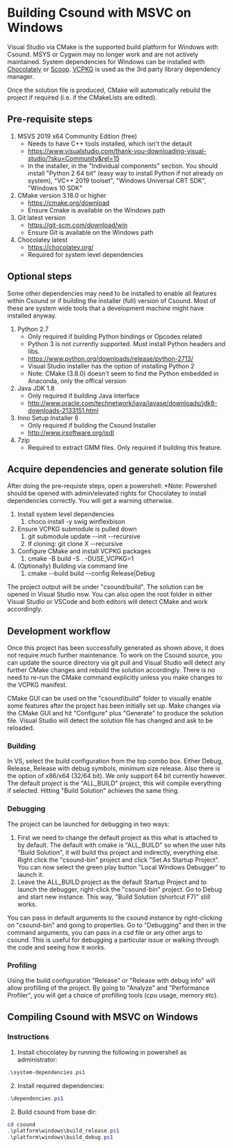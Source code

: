 # Building Csound with MSVC on Windows

Visual Studio via CMake is the supported build platform for Windows with Csound. MSYS or Cygwin may no longer work and are not actively maintained. System dependencies for Windows can be installed with [Chocolately](https://chocolatey.org/) or [Scoop](https://scoop.sh/). [VCPKG](https://github.com/microsoft/vcpkg) is used as the 3rd party library dependency manager.

Once the solution file is produced, CMake will automatically rebuild the project if required (i.e. if the CMakeLists are edited).

## Pre-requisite steps

1. MSVS 2019 x64 Community Edition (free)
    - Needs to have C++ tools installed, which isn't the detault
    - <https://www.visualstudio.com/thank-you-downloading-visual-studio/?sku=Community&rel=15>
    - In the installer, in the "Individual components" section. You should install "Python 2 64 bit" (easy way to install Python if not already on system), "VC++ 2019 toolset", "Windows Universal CRT SDK", "Windows 10 SDK"
2. CMake version 3.18.0 or higher
    - <https://cmake.org/download>
    - Ensure Cmake is available on the Windows path
3. Git latest version
    - <https://git-scm.com/download/win>
    - Ensure Git is available on the Windows path
4. Chocolatey latest
    - <https://chocolatey.org/>
    - Required for system level dependencies

## Optional steps

Some other dependencies may need to be installed to enable all features within Csound or if building the installer (full) version of Csound. Most of these are system wide tools that a development machine might have installed anyway.

1. Python 2.7
    - Only required if building Python bindings or Opcodes related
    - Python 3 is not currently supported. Must install Python headers and libs.
    - <https://www.python.org/downloads/release/python-2713/>
    - Visual Studio installer has the option of installing Python 2
    - Note: CMake (3.8.0) doesn't seem to find the Python embedded in Anaconda, only the offical version
2. Java JDK 1.8
    - Only required if building Java interface
    - <http://www.oracle.com/technetwork/java/javase/downloads/jdk8-downloads-2133151.html>
3. Inno Setup Installer 6
    - Only required if building the Csound Installer
    - <http://www.jrsoftware.org/isdl>
4. 7zip
    - Required to extract GMM files. Only required if building this feature.

## Acquire dependencies and generate solution file

After doing the pre-requiste steps, open a powershell:
\*Note: Powershell should be opened with admin/elevated rights for Chocolatey to install dependencies correctly. You will get a warning otherwise.

1. Install system level dependencies
    1. choco install -y swig winflexbison
2. Ensure VCPKG submodule is pulled down
    1. git submodule update --init --recursive
    2. If cloning: git clone X --recursive
3. Configure CMake and install VCPKG packages
    1. cmake -B build -S . -DUSE_VCPKG=1
4. (Optionally) Building via command line
    1. cmake --build build --config Release|Debug

The project output will be under "csound/build". The solution can be opened in Visual Studio now. You can also open the root folder in either Visual Studio or VSCode and both editors will detect CMake and work accordingly.

## Development workflow

Once this project has been successfully generated as shown above, it does not require much further maintenance. To work on the Csound source, you can update the source directory via git pull and Visual Studio will detect any further CMake changes and rebuild the solution accordingly. There is no need to re-run the CMake command explicitly unless you make changes to the VCPKG manifest.

CMake GUI can be used on the "csound\build" folder to visually enable some features after the project has been initially set up. Make changes via the CMake GUI and hit "Configure" plus "Generate" to produce the solution file. Visual Studio will detect the solution file has changed and ask to be reloaded.

### Building

In VS, select the build configuration from the top combo box. Either Debug, Release, Release with debug symbols, minimum size release. Also there is the option of x86/x64 (32/64 bit). We only support 64 bit currently however. The default project is the "ALL_BUILD" project, this will compile everything if selected. Hitting "Build Solution" achieves the same thing.

### Debugging

The project can be launched for debugging in two ways:

1. First we need to change the default project as this what is attached to by default. The default with cmake is "ALL_BUILD" so when the user hits "Build Solution", it will build this project and indirectly, everything else. Right click the "csound-bin" project and click "Set As Startup Project". You can now select the green play button "Local Windows Debugger" to launch it.
2. Leave the ALL_BUILD project as the default Startup Project and to launch the debugger, right-click the "csound-bin" project. Go to Debug and start new instance. This way, "Build Solution (shortcut F7)" still works.

You can pass in default arguments to the csound instance by right-clicking on "csound-bin" and going to properties. Go to "Debugging" and then in the command arguments, you can pass in a csd file or any other args to csound. This is useful for debugging a particular issue or walking through the code and seeing how it works.

### Profiling

Using the build configuration "Release" or "Release with debug info" will allow profilling of the project. By going to "Analyze" and "Performance Profiler", you will get a choice of profilling tools (cpu usage, memory etc).

## Compiling Csound with MSVC on Windows

### Instructions

1. Install chocolatey by running the following in powershell as administrator:

```powershell
.\system-dependencies.ps1
```

2. Install required dependencies:

```powershell
.\dependencies.ps1
```

2. Build csound from base dir:

```powershell
cd csound
.\platform\windows\build_release.ps1
.\platform\windows\build_debug.ps1
```

